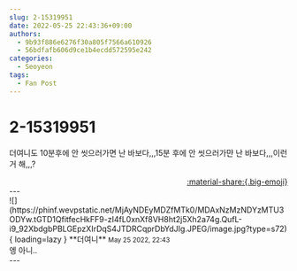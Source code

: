 ```yaml
---
slug: 2-15319951
date: 2022-05-25 22:43:36+09:00
authors:
  - 9b93f886e6276f30a805f7566a610926
  - 56bdfafb606d9ce1b4ecdd572595e242
categories:
  - Seoyeon
tags:
  - Fan Post
---
```


# 2-15319951

<div class="post-container" markdown="1">
<div class="content-container md-sidebar__scrollwrap" markdown="1">

더여니도 10분후에 안 씻으러가면 난 바보다,,,15분 후에 안 씻으러가먄 난 바보다,,,이런거 해,,,?

</div>
</div>

<div style="text-align: right;" markdown="1">
<a href="https://weverse.io/fromis9/fanpost/2-15319951" style="text-align: right;">:material-share:{.big-emoji}</a>
</div>
---

<div class="comments-container md-sidebar__scrollwrap" markdown="1">
<div class="comment" markdown="1">
<div class='id-container' markdown="1">
![](https://phinf.wevpstatic.net/MjAyNDEyMDZfMTk0/MDAxNzMzNDYzMTU3ODYw.tGTD1QfitfecHkFF9-zI4fL0xnXf8VH8ht2j5Xh2a74g.QufL-i9_92XbdgbPBLGEpzXIrDqS4JTDRCqprDbYdJIg.JPEG/image.jpg?type=s72){ loading=lazy }
**<span class="artist">더여니</span>** <small>May 25 2022, 22:43</small><br>
</div>
<div class='comment-body' markdown="1">
엥 아니..
</div>
</div>
</div>
---
